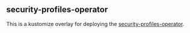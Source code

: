 ## security-profiles-operator

This is a kustomize overlay for deploying the [security-profiles-operator](https://github.com/kubernetes-sigs/security-profiles-operator).
